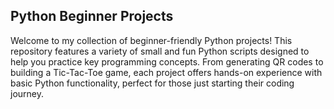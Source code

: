 ## Python Beginner Projects
Welcome to my collection of beginner-friendly Python projects! This repository features a variety of small and fun Python scripts designed to help you practice key programming concepts. From generating QR codes to building a Tic-Tac-Toe game, each project offers hands-on experience with basic Python functionality, perfect for those just starting their coding journey.
